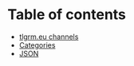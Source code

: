 # Table of contents

* [tlgrm.eu channels](README.md)
* [Categories](categories.md)
* [JSON](json.md)
